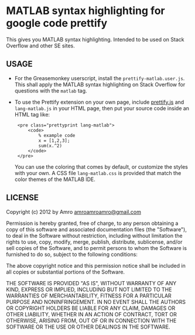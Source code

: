 MATLAB syntax highlighting for google code prettify
===================================================

This gives you MATLAB syntax highlighting. Intended to be used on Stack
Overflow and other SE sites.

USAGE
-----

 - For the Greasemonkey userscript, install the `prettify-matlab.user.js`.
   This shall apply the MATLAB syntax highlighting on Stack Overflow for
   questions with the `matlab` tag.

 - To use the Prettify extension on your own page, include [prettify.js][1]
   and `lang-matlab.js` in your HTML page, then put your source code
   inside an HTML tag like:

        <pre class="prettyprint lang-matlab">
            <code>
            	% example code
            	x = [1,2,3];
            	sum(x.^2)
            </code>
        </pre>

   You can use the coloring that comes by default, or customize the styles
   with your own. A CSS file `lang-matlab.css` is provided that match the
   color themes of the MATLAB IDE.


[1]: http://code.google.com/p/google-code-prettify/


LICENSE
-------

Copyright (c) 2012 by Amro <amroamroamro@gmail.com>

Permission is hereby granted, free of charge, to any person obtaining a copy
of this software and associated documentation files (the "Software"), to deal
in the Software without restriction, including without limitation the rights
to use, copy, modify, merge, publish, distribute, sublicense, and/or sell
copies of the Software, and to permit persons to whom the Software is
furnished to do so, subject to the following conditions:

The above copyright notice and this permission notice shall be included in
all copies or substantial portions of the Software.

THE SOFTWARE IS PROVIDED "AS IS", WITHOUT WARRANTY OF ANY KIND, EXPRESS OR
IMPLIED, INCLUDING BUT NOT LIMITED TO THE WARRANTIES OF MERCHANTABILITY,
FITNESS FOR A PARTICULAR PURPOSE AND NONINFRINGEMENT. IN NO EVENT SHALL THE
AUTHORS OR COPYRIGHT HOLDERS BE LIABLE FOR ANY CLAIM, DAMAGES OR OTHER
LIABILITY, WHETHER IN AN ACTION OF CONTRACT, TORT OR OTHERWISE, ARISING FROM,
OUT OF OR IN CONNECTION WITH THE SOFTWARE OR THE USE OR OTHER DEALINGS IN
THE SOFTWARE.
